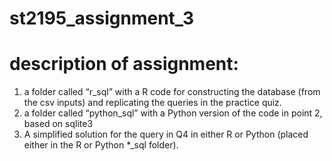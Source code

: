 # st2195_assignment_3

# description of assignment:
1. a folder called “r_sql” with a R code for constructing the database (from the csv
inputs) and replicating the queries in the practice quiz.
2. a folder called “python_sql” with a Python version of the code in point 2, based
on sqlite3
3. A simplified solution for the query in Q4 in either R or Python (placed either in
the R or Python *_sql folder).
